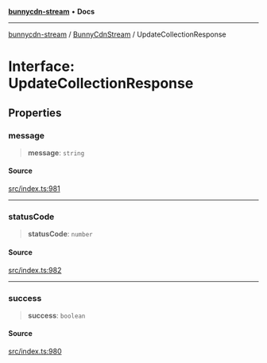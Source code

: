 [**bunnycdn-stream**](../../../README.md) • **Docs**

***

[bunnycdn-stream](../../../globals.md) / [BunnyCdnStream](../README.md) / UpdateCollectionResponse

# Interface: UpdateCollectionResponse

## Properties

### message

> **message**: `string`

#### Source

[src/index.ts:981](https://github.com/dan-online/bunnycdn-stream/blob/616be292d397c50e1db742e88f1022206d23e14f/src/index.ts#L981)

***

### statusCode

> **statusCode**: `number`

#### Source

[src/index.ts:982](https://github.com/dan-online/bunnycdn-stream/blob/616be292d397c50e1db742e88f1022206d23e14f/src/index.ts#L982)

***

### success

> **success**: `boolean`

#### Source

[src/index.ts:980](https://github.com/dan-online/bunnycdn-stream/blob/616be292d397c50e1db742e88f1022206d23e14f/src/index.ts#L980)
